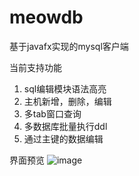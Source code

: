 # meowdb
基于javafx实现的mysql客户端

当前支持功能


1. sql编辑模块语法高亮
2. 主机新增，删除，编辑
3. 多tab窗口查询
5. 多数据库批量执行ddl
6. 通过主键的数据编辑

界面预览
![image](https://user-images.githubusercontent.com/5967393/143399941-0dcba2f5-69da-4478-b9a4-645c2ce4eeac.png)
